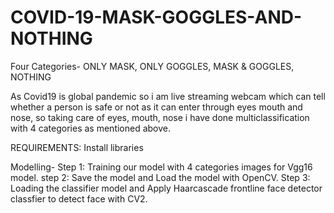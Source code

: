 # COVID-19-MASK-GOGGLES-AND-NOTHING
Four Categories- ONLY MASK, ONLY GOGGLES, MASK &amp; GOGGLES, NOTHING  

As Covid19 is global pandemic so i am live streaming webcam which can tell whether a person is safe or not as it can enter through eyes mouth and nose,
so taking care of eyes, mouth, nose i have done multiclassification with 4 categories as mentioned above.

REQUIREMENTS:
Install libraries 


Modelling-
Step 1: Training our model with 4 categories images for Vgg16 model.
step 2: Save the model and Load the model with OpenCV.
Step 3: Loading the classifier model and Apply Haarcascade frontline face detector classfier to detect face with CV2.

